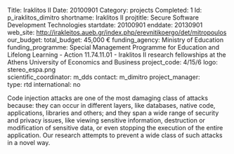 Title: Iraklitos II
Date:  20100901
Category: projects
Completed: 1
Id: p_iraklitos_dimitro
shortname: Iraklitos II
projtitle: Secure Software Development Technologies
startdate: 20100901
enddate: 20130901
web_site: http://irakleitos.aueb.gr/index.php/erevnitikoergo/det/mitropoulos
our_budget:
total_budget: 45,000 €
funding_agency: Ministry of Education
funding_programme: Special Management Programme for Education and Lifelong Learning - Action 11.74.11.01 - Iraklitos II research fellowships at the Athens University of Economics and Business
project_code: 4/15/6
logo: stereo_espa.png  
scientific_coordinator: m_dds
contact: m_dimitro
project_manager:  
type: rtd
international: no

Code injection attacks are one of the most damaging class of attacks because: they can occur in different layers, like databases, native code, applications, libraries and others; and they span a wide range of security and privacy issues, like viewing sensitive information, destruction or modification of sensitive data, or even stopping the execution of the entire application. Our research attempts to prevent a wide class of such attacks in a novel way.
